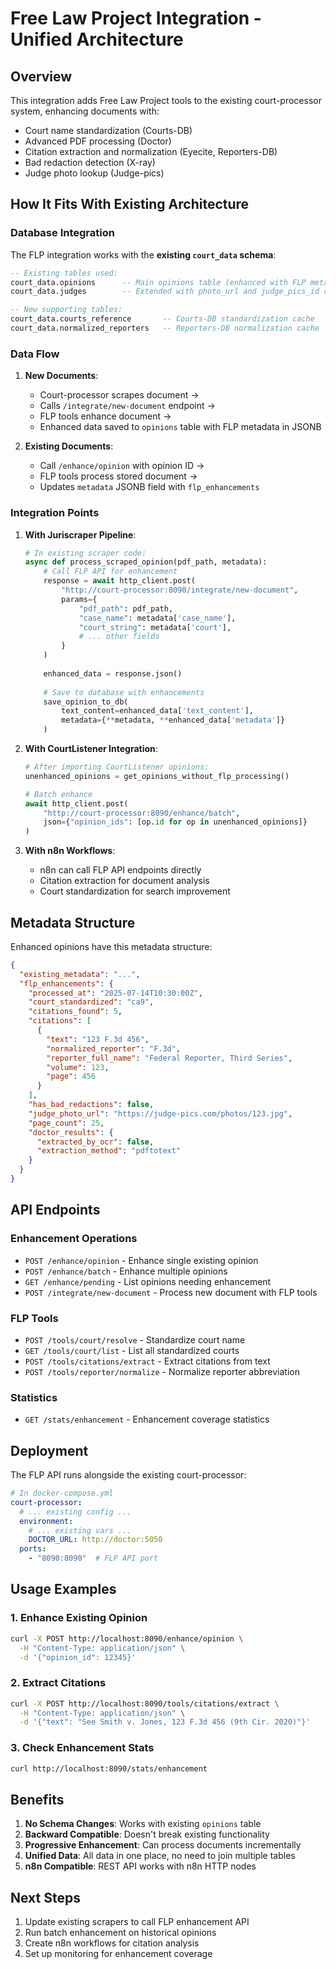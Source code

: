 # Free Law Project Integration - Unified Architecture

## Overview

This integration adds Free Law Project tools to the existing court-processor system, enhancing documents with:
- Court name standardization (Courts-DB)
- Advanced PDF processing (Doctor)
- Citation extraction and normalization (Eyecite, Reporters-DB)
- Bad redaction detection (X-ray)
- Judge photo lookup (Judge-pics)

## How It Fits With Existing Architecture

### Database Integration

The FLP integration works with the **existing `court_data` schema**:

```sql
-- Existing tables used:
court_data.opinions      -- Main opinions table (enhanced with FLP metadata)
court_data.judges        -- Extended with photo_url and judge_pics_id columns

-- New supporting tables:
court_data.courts_reference       -- Courts-DB standardization cache
court_data.normalized_reporters   -- Reporters-DB normalization cache
```

### Data Flow

1. **New Documents**: 
   - Court-processor scrapes document → 
   - Calls `/integrate/new-document` endpoint →
   - FLP tools enhance document →
   - Enhanced data saved to `opinions` table with FLP metadata in JSONB

2. **Existing Documents**:
   - Call `/enhance/opinion` with opinion ID →
   - FLP tools process stored document →
   - Updates `metadata` JSONB field with `flp_enhancements`

### Integration Points

1. **With Juriscraper Pipeline**:
   ```python
   # In existing scraper code:
   async def process_scraped_opinion(pdf_path, metadata):
       # Call FLP API for enhancement
       response = await http_client.post(
           "http://court-processor:8090/integrate/new-document",
           params={
               "pdf_path": pdf_path,
               "case_name": metadata['case_name'],
               "court_string": metadata['court'],
               # ... other fields
           }
       )
       
       enhanced_data = response.json()
       
       # Save to database with enhancements
       save_opinion_to_db(
           text_content=enhanced_data['text_content'],
           metadata={**metadata, **enhanced_data['metadata']}
       )
   ```

2. **With CourtListener Integration**:
   ```python
   # After importing CourtListener opinions:
   unenhanced_opinions = get_opinions_without_flp_processing()
   
   # Batch enhance
   await http_client.post(
       "http://court-processor:8090/enhance/batch",
       json={"opinion_ids": [op.id for op in unenhanced_opinions]}
   )
   ```

3. **With n8n Workflows**:
   - n8n can call FLP API endpoints directly
   - Citation extraction for document analysis
   - Court standardization for search improvement

## Metadata Structure

Enhanced opinions have this metadata structure:

```json
{
  "existing_metadata": "...",
  "flp_enhancements": {
    "processed_at": "2025-07-14T10:30:00Z",
    "court_standardized": "ca9",
    "citations_found": 5,
    "citations": [
      {
        "text": "123 F.3d 456",
        "normalized_reporter": "F.3d",
        "reporter_full_name": "Federal Reporter, Third Series",
        "volume": 123,
        "page": 456
      }
    ],
    "has_bad_redactions": false,
    "judge_photo_url": "https://judge-pics.com/photos/123.jpg",
    "page_count": 25,
    "doctor_results": {
      "extracted_by_ocr": false,
      "extraction_method": "pdftotext"
    }
  }
}
```

## API Endpoints

### Enhancement Operations
- `POST /enhance/opinion` - Enhance single existing opinion
- `POST /enhance/batch` - Enhance multiple opinions
- `GET /enhance/pending` - List opinions needing enhancement
- `POST /integrate/new-document` - Process new document with FLP tools

### FLP Tools
- `POST /tools/court/resolve` - Standardize court name
- `GET /tools/court/list` - List all standardized courts
- `POST /tools/citations/extract` - Extract citations from text
- `POST /tools/reporter/normalize` - Normalize reporter abbreviation

### Statistics
- `GET /stats/enhancement` - Enhancement coverage statistics

## Deployment

The FLP API runs alongside the existing court-processor:

```yaml
# In docker-compose.yml
court-processor:
  # ... existing config ...
  environment:
    # ... existing vars ...
    DOCTOR_URL: http://doctor:5050
  ports:
    - "8090:8090"  # FLP API port
```

## Usage Examples

### 1. Enhance Existing Opinion
```bash
curl -X POST http://localhost:8090/enhance/opinion \
  -H "Content-Type: application/json" \
  -d '{"opinion_id": 12345}'
```

### 2. Extract Citations
```bash
curl -X POST http://localhost:8090/tools/citations/extract \
  -H "Content-Type: application/json" \
  -d '{"text": "See Smith v. Jones, 123 F.3d 456 (9th Cir. 2020)"}'
```

### 3. Check Enhancement Stats
```bash
curl http://localhost:8090/stats/enhancement
```

## Benefits

1. **No Schema Changes**: Works with existing `opinions` table
2. **Backward Compatible**: Doesn't break existing functionality
3. **Progressive Enhancement**: Can process documents incrementally
4. **Unified Data**: All data in one place, no need to join multiple tables
5. **n8n Compatible**: REST API works with n8n HTTP nodes

## Next Steps

1. Update existing scrapers to call FLP enhancement API
2. Run batch enhancement on historical opinions
3. Create n8n workflows for citation analysis
4. Set up monitoring for enhancement coverage